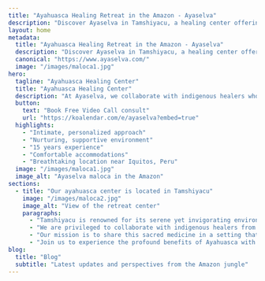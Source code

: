 ```yaml
---
title: "Ayahuasca Healing Retreat in the Amazon - Ayaselva"
description: "Discover Ayaselva in Tamshiyacu, a healing center offering transformative ayahuasca ceremonies with experienced indigenous healers. Join us in the serene Amazon jungle for a profound journey of energy, love, and adventure."
layout: home
metadata:
  title: "Ayahuasca Healing Retreat in the Amazon - Ayaselva"
  description: "Discover Ayaselva in Tamshiyacu, a healing center offering transformative ayahuasca ceremonies with experienced indigenous healers. Join us in the serene Amazon jungle for a profound journey of energy, love, and adventure."
  canonical: "https://www.ayaselva.com/"
  image: "/images/maloca1.jpg"
hero:
  tagline: "Ayahuasca Healing Center"
  title: "Ayahuasca Healing Center"
  description: "At Ayaselva, we collaborate with indigenous healers who bring over 15 years of experience. Our mission is to share this sacred medicine in a setting filled with energy, love, adventure, and learning."
  button:
    text: "Book Free Video Call consult"
    url: "https://koalendar.com/e/ayaselva?embed=true"
  highlights:
    - "Intimate, personalized approach"
    - "Nurturing, supportive environment"
    - "15 years experience"
    - "Comfortable accommodations"
    - "Breathtaking location near Iquitos, Peru"
  image: "/images/maloca1.jpg"
  image_alt: "Ayaselva maloca in the Amazon"
sections:
  - title: "Our ayahuasca center is located in Tamshiyacu"
    image: "/images/maloca2.jpg"
    image_alt: "View of the retreat center"
    paragraphs:
      - "Tamshiyacu is renowned for its serene yet invigorating environment in the Amazon rainforest."
      - "We are privileged to collaborate with indigenous healers from the Peruvian Amazon, each with more than 15 years of experience."
      - "Our mission is to share this sacred medicine in a setting that resonates with energy, love, adventure, and learning."
      - "Join us to experience the profound benefits of Ayahuasca with a team that has dedicated over a decade to this transformative medicine."
blog:
  title: "Blog"
  subtitle: "Latest updates and perspectives from the Amazon jungle"
---
```

